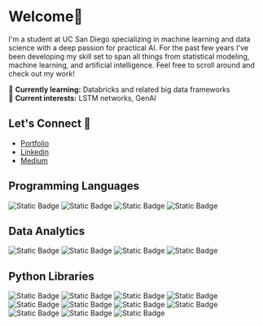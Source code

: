 # Welcome👋

I'm a student at UC San Diego specializing in machine learning and data science with a deep passion for practical AI. For the past few years I've been developing my skill set to span all things from statistical modeling, machine learning, and artificial intelligence. Feel free to scroll around and check out my work!

🌱 **Currently learning:** Databricks and related big data frameworks 
<br>
🔭 **Current interests:** LSTM networks, GenAI

Let's Connect 📲
---
- [Portfolio](sid-jo.github.io)
- [Linkedin](https://www.linkedin.com/in/sid-jo/)
- [Medium](https://medium.com/@sid_joshi)


Programming Languages
---
![Static Badge](https://img.shields.io/badge/Python-white?style=plastic&logo=python&logoSize=auto&labelColor=white&color=4584b6)
![Static Badge](https://img.shields.io/badge/R-white?style=plastic&logo=r&logoColor=007dc3&logoSize=auto&labelColor=white&color=007dc3)
![Static Badge](https://img.shields.io/badge/SQL-white?style=plastic&logo=mysql&logoSize=auto&labelColor=white&color=00758f)
![Static Badge](https://img.shields.io/badge/JavaScript-black?style=plastic&logo=javascript&logoSize=auto&labelColor=black&color=f7df1e)

Data Analytics
---
![Static Badge](https://img.shields.io/badge/Jupyter-White?style=plastic&logo=jupyter&logoSize=auto&labelColor=white&color=%23777778)
![Static Badge](https://img.shields.io/badge/RStudio-White?style=plastic&logo=rstudioide&logoSize=auto&labelColor=white&color=%2375AADB)
![Static Badge](https://img.shields.io/badge/Tableau-White?style=plastic&logo=tableau&logoSize=auto&labelColor=white&color=%234D78A6)
![Static Badge](https://img.shields.io/badge/Excel-White?style=plastic&logo=excel&logoSize=auto&labelColor=white&color=%23216B42)


Python Libraries
---
![Static Badge](https://img.shields.io/badge/NumPy-White?style=plastic&logo=numpy&logoColor=%234D77CF&logoSize=auto&labelColor=white&color=%234DABCF)
![Static Badge](https://img.shields.io/badge/Pandas-White?style=plastic&logo=pandas&logoColor=%23130654&logoSize=auto&labelColor=white&color=%23130654)
![Static Badge](https://img.shields.io/badge/SciPy-White?style=plastic&logo=scipy&logoSize=auto&labelColor=white&color=%238CAAE6)
![Static Badge](https://img.shields.io/badge/Scikit--Learn-White?style=plastic&logo=scikitlearn&logoSize=auto&labelColor=white&color=%233294C7)
![Static Badge](https://img.shields.io/badge/Scikit--Learn-White?style=plastic&logo=scikitlearn&logoColor=%233294C7&logoSize=auto&labelColor=white&color=%23F7931E)
![Static Badge](https://img.shields.io/badge/PyTorch-White?style=plastic&logo=pytorch&logoSize=auto&labelColor=white&color=%23EE4C2C)
![Static Badge](https://img.shields.io/badge/Matplotlib-White?style=plastic&logo=matplotlib&logoSize=auto&labelColor=white&color=%233776AB)
![Static Badge](https://img.shields.io/badge/Seaborn-White?style=plastic&logo=matplotlib&logoSize=auto&labelColor=white&color=%233776AB)
![Static Badge](https://img.shields.io/badge/Plotly-White?style=plastic&logo=plotly&logoColor=%233F4F75&logoSize=auto&labelColor=white&color=%233F4F75)
![Static Badge](https://img.shields.io/badge/OpenCV-White?style=plastic&logo=opencv&logoColor=%235C3EE8&logoSize=auto&labelColor=white&color=%235C3EE8)
![Static Badge](https://img.shields.io/badge/Gym-White?style=plastic&logo=openaigym&logoColor=%230081A5&logoSize=auto&labelColor=white&color=%230081A5)

<!--
**sid-jo/sid-jo** is a ✨ _special_ ✨ repository because its `README.md` (this file) appears on your GitHub profile.

Here are some ideas to get you started:

- 🔭 I’m currently working on ...
- 🌱 I’m currently learning ...
- 👯 I’m looking to collaborate on ...
- 🤔 I’m looking for help with ...
- 💬 Ask me about ...
- 📫 How to reach me: ...
- 😄 Pronouns: ...
- ⚡ Fun fact: ...
-->
